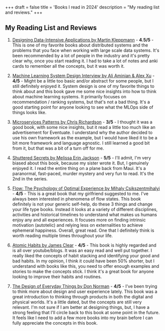 +++
draft = false
title = 'Books I read in 2024'
description = "My reading list and reviews."
+++

## My Reading List and Reviews

1. [Designing Data-Intensive Applications by Martin Kleppmann](https://www.amazon.com/Designing-Data-Intensive-Applications-Reliable-Maintainable/dp/1449373321) - **4.5/5** - This is one of my favorite books about distributed systems and the problems that you face when working with large scale data systems. It's been recommended by a lot of people in the industry and it's pretty clear why, once you start reading it. I had to take a lot of notes and anki cards to remember all the concepts, but it was worth it.

2. [Machine Learning System Design Interview by Ali Aminian & Alex Xu](https://www.amazon.com/Machine-Learning-System-Design-Interview/dp/1736049127) - **4/5** - Might be a little too basic and/or abstract for some people, but I still definitely enjoyed it. System design is one of my favorite things to think about and this book gave me some nice insights into how to think about machine learning systems. It primarily focuses on recommendation / ranking systems, but that's not a bad thing. It's a good starting point for anyone looking to see what the MLOps side of things looks like.

3. [Microservices Patterns by Chris Richardson](https://www.amazon.com/Microservices-Patterns-examples-Chris-Richardson/dp/1617294543) - **3/5** - I thought it was a good book, with some nice insights, but it read a little too much like an advertisement for Eventuate. I understand why the author decided to use his own framework as the example, but I would have liked it to be a bit more framework and language agnostic. I still learned a good bit from it, but that was a bit of a turn off for me.

4. [Shuttered Secrets by Melissa Erin Jackson](https://www.amazon.com/Shuttered-Secrets-Paranormal-Suspense-Mystery/dp/1736186604) - **5/5** - I'll admit, I'm very biased about this book, because my sister wrote it. But, I genuinely enjoyed it. I read the entire thing on a plane back from Maui. It's a paranormal, fast-paced, murder mystery and very fun to read. It's the 2nd in the series. 

5. [Flow: The Psychology of Optimal Experience by Mihaly Csikszentmihalyi](https://www.amazon.com/Flow-Psychology-Experience-Perennial-Classics/dp/0061339202) - **4/5** - This is a great book that my girlfriend suggested to me. I've always been interested in phenomena of flow states. This book definitely is not your generic self-help, do these 3 things and change your life type books. Instead it looks at a variety of different disciplines, activities and historical timelines to understand what makes us humans enjoy any and all experiences. It focuses more on finding intrinsic motivation (autotelic) and relying less on externalities to achieve ephemeral happiness. Overall, great read. One that I definitely think is worth reading multiple times throughout your life.

6. [Atomic Habits by James Clear](https://www.amazon.com/Atomic-Habits-Proven-Build-Break/dp/0735211299) - **4/5** - This book is highly regarded and is all over youtube/blogs. It was an easy read and well put together. I really liked the concepts of habit stacking and identifying your good and bad habits. In my opinion, I think it could have been 50% shorter, but I understand with books like this, you need to offer enough examples and stories to make the concepts stick. I think it's a great book for anyone looking to improve their habits and routines.

7. [The Design of Everyday Things by Don Norman](https://www.amazon.com/Design-Everyday-Things-Revised-Expanded/dp/0465050654) - **4/5** - I've been trying to think more about design and user experience lately. This book was a great introduction to thinking through products in both the digital and physical worlds. It's a little dated, but the concepts are still very relevant. I'm not sure if I am better at designing things, but, I have a strong feeling that I'll circle back to this book at some point in the future. It feels like I need to add a few more books into my brain before I can fully appreciate the concepts in this book.

